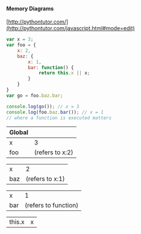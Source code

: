 #### Memory Diagrams
[http://pythontutor.com/](http://pythontutor.com/javascript.html#mode=edit)

```js
var x = 3;
var foo = {
    x: 2,
    baz: {
        x: 1,
        bar: function() {
            return this.x || x;
        }
    }
}
var go = foo.baz.bar;

console.log(go()); // x = 3
console.log(foo.baz.bar()); // x = 1
// where a function is executed matters

```

| Global     |      |
| :------------- | :------------- |
| x       | 3       |
| foo       | (refers to x:2)       |

|  |   |
| :------------- | :------------- |
| x      | 2       |
| baz     | (refers to x:1)       |

|     |      |
| :------------- | :------------- |
| x       | 1       |
| bar       | (refers to function)       |

|     |      |
| :------------- | :------------- |
| this.x      | x    |
